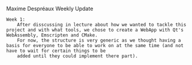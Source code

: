 Maxime Despréaux Weekly Update


    Week 1: 
        After disscussing in lecture about how we wanted to tackle this project and with what tools, we chose to create a WebApp with Qt's WebAssembly, Emscripten and CMake.
        For now, the structure is very generic as we thought having a basis for everyone to be able to work on at the same time (and not have to wait for certain things to be 
        added until they could implement there part). 
